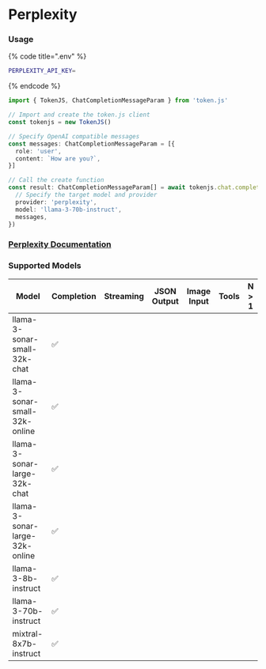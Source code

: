 # Perplexity

### Usage

{% code title=".env" %}
```bash
PERPLEXITY_API_KEY=
```
{% endcode %}

```typescript
import { TokenJS, ChatCompletionMessageParam } from 'token.js'

// Import and create the token.js client
const tokenjs = new TokenJS()

// Specify OpenAI compatible messages
const messages: ChatCompletionMessageParam = [{
  role: 'user',
  content: `How are you?`,
}]

// Call the create function
const result: ChatCompletionMessageParam[] = await tokenjs.chat.completions.create({
  // Specify the target model and provider
  provider: 'perplexity',
  model: 'llama-3-70b-instruct',
  messages,
})
```

### [Perplexity Documentation](https://docs.perplexity.ai/)

<!-- compatibility -->
### Supported Models

| Model                          | Completion | Streaming | JSON Output | Image Input | Tools | N > 1 |
| ------------------------------ | ---------- | --------- | ----------- | ----------- | ----- | ----- |
| llama-3-sonar-small-32k-chat   | ✅          |           |             |             |       |       |
| llama-3-sonar-small-32k-online | ✅          |           |             |             |       |       |
| llama-3-sonar-large-32k-chat   | ✅          |           |             |             |       |       |
| llama-3-sonar-large-32k-online | ✅          |           |             |             |       |       |
| llama-3-8b-instruct            | ✅          |           |             |             |       |       |
| llama-3-70b-instruct           | ✅          |           |             |             |       |       |
| mixtral-8x7b-instruct          | ✅          |           |             |             |       |       |


